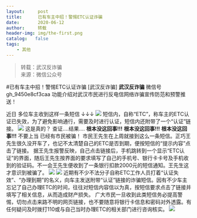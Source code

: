 ```yaml
---
layout:     post
title:      已有车主中招！警惕ETC认证诈骗
date:       2020-06-12
author:     转载
header-img: img/the-first.png
catalog:   false
tags:
    - 其他
---
```


<blockquote><p>转载：武汉反诈骗<br>
来源：微信公众号</p></blockquote>

#已有车主中招！警惕ETC认证诈骗
[武汉反诈骗]
**武汉反诈骗**
微信号gh_9450e8cf3caa
功能介绍对武汉市民进行反电信网络诈骗宣传防范和预警推送！

近日
多位车主收到这样一条短信
↓↓↓
![]({{site.baseurl}}/postimg/2ERC1W5Ljz6q9GnyF5wMol3jeBQibHBCsSO09UkMbkbztAVziaW06R5JiaYCUrPftsfAlcAfl5tibkcH730feEEXibg.jpeg)
短信内，自称“ETC”，称车主的ETC认证已失效，为了避免影响通行，需要及时进行认证，短信内还附带了一个“认证”链接。
![]({{site.baseurl}}/postimg/2ERC1W5Ljz6q9GnyF5wMol3jeBQibHBCssIS8KibdBPUqaGCb4icfKFbib8K2vLiau9vy2zPlTPOBHZaZVMPPDFNt4g.jpeg)
这是真的？
查证....结果....
**根本没这回事!!!**
**根本没这回事!!!**
**根本没这回事!!!**
不要上当
已经有市民被骗！
市民王先生在上周就接到这么一条短信。正巧王先生很久没开车了，也记不太清楚自己的ETC是否到期，便按短信的“提示内容”点击了链接。
据王先生报警反映，自己点击链接后，手机跳转到一个显示“ETC认证”的界面，随后王先生按界面的要求填写了自己的手机号、银行卡卡号及手机收到的验证码。不一会王先生便收到了一条银行扣款2000元的短信通知。王先生这才意识到被骗了。
![]({{site.baseurl}}/postimg/2ERC1W5Ljz6q9GnyF5wMol3jeBQibHBCsHn9rPHicWEs4FhWCKUSuqmlC1EzXQS3lc43icv9lQRL1RwpeX42bWibiaA.gif)
![]({{site.baseurl}}/postimg/2ERC1W5Ljz6q9GnyF5wMol3jeBQibHBCsf1U1A4HzkuynAOKMBREZTUQ0eWSa2mxk6JUWz61rP2LmRW6Bt2Fctg.png)
近期有不少不法分子自称ETC工作人员打着“认证失效”、“办理到期”的名义，向车主发送附带“认证”链接的诈骗短信。因有不少车主忘记了自己办理ETC的时间，往往对短信内容信以为真，按短信要求点击了链接并填写了相关信息，从而造成财产损失。
广大市民一旦收到此类短信务必提高警惕，切勿点击来路不明的网页链接，也不要随意将银行卡信息和密码对外透露。有任何疑问及时拨打110或与自己当时办理ETC的相关部门进行咨询核实。
![]({{site.baseurl}}/postimg/8wBAcE4t1v7791gSECzBqKCTiarRskQibXcMqpy6FuBtialSdI2R91pZaKAGIOU8TTftNAYeO24IKakUcVTzmdB9w.jpeg)
